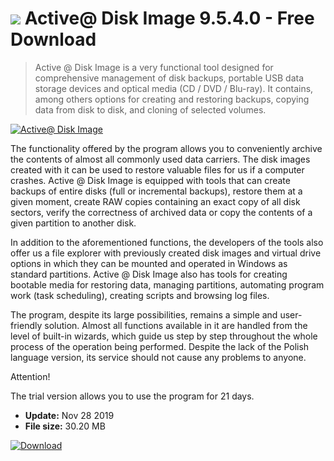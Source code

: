 # ![](https://cdn.softexe.net/static/icon/c/active-disk-image-9526.png) Active@ Disk Image 9.5.4.0 - Free Download

> Active @ Disk Image is a very functional tool designed for comprehensive management of disk backups, portable USB data storage devices and optical media (CD / DVD / Blu-ray). It contains, among others options for creating and restoring backups, copying data from disk to disk, and cloning of selected volumes.

[![Active@ Disk Image](https://gallery.dpcdn.pl/imgc/Tools/23298/g_-_420x350_1.5_-_x20130911151340_0.png)](https://softexe.net/win/disks-files/data-recovery/active-disk-image:aebf.html)

The functionality offered by the program allows you to conveniently archive the contents of almost all commonly used data carriers. The disk images created with it can be used to restore valuable files for us if a computer crashes. Active @ Disk Image is equipped with tools that can create backups of entire disks (full or incremental backups), restore them at a given moment, create RAW copies containing an exact copy of all disk sectors, verify the correctness of archived data or copy the contents of a given partition to another disk.
 
 In addition to the aforementioned functions, the developers of the tools also offer us a file explorer with previously created disk images and virtual drive options in which they can be mounted and operated in Windows as standard partitions. Active @ Disk Image also has tools for creating bootable media for restoring data, managing partitions, automating program work (task scheduling), creating scripts and browsing log files.
 
 The program, despite its large possibilities, remains a simple and user-friendly solution. Almost all functions available in it are handled from the level of built-in wizards, which guide us step by step throughout the whole process of the operation being performed. Despite the lack of the Polish language version, its service should not cause any problems to anyone.
 
 Attention!
 
 The trial version allows you to use the program for 21 days.


- **Update:** Nov 28 2019
- **File size:** 30.20 MB

[![Download](https://cdn.softexe.net/static/img/download.png)](https://softexe.net/win/disks-files/data-recovery/active-disk-image:aebf.html)

